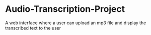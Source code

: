 # Audio-Transcription-Project
A web interface where a user can upload an mp3 file and display the transcribed text to the user
